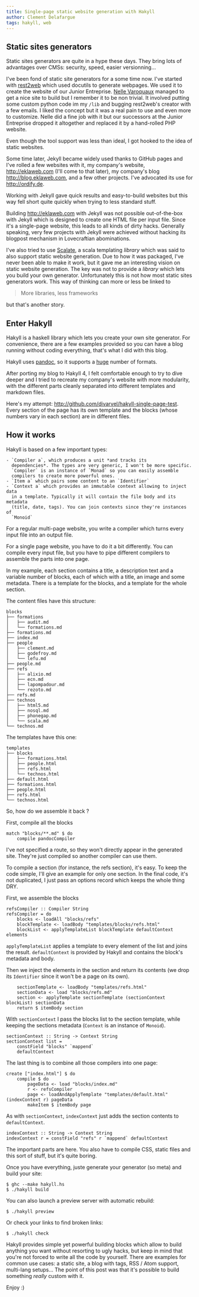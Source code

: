 ```yaml
---
title: Single-page static website generation with Hakyll
author: Clement Delafargue
tags: hakyll, web
---
```


## Static sites generators

Static sites generators are quite in a hype these days. They bring lots of
advantages over CMSs: security, speed, easier versionning…

I've been fond of static site generators for a some time now. I've started
with [rest2web](http://www.voidspace.org.uk/python/rest2web/) which used
docutils to generate webpages. We used it to create the website of our Junior
Entreprise. [Nelle Varoquaux]() managed to get a nice site to build but I
remember it to be non trivial. It involved putting some custom python code im
my `/lib` and bugging rest2web's creator with a few emails. I liked the
concept but it was a real pain to use and even more to customize. Nelle did a
fine job with it but our successors at the Junior Entreprise dropped it
altogether and replaced it by a hand-rolled PHP website.

Even though the tool support was less than ideal, I got hooked to the idea of
static websites.

Some time later, Jekyll became widely used thanks to GitHub pages and I've
rolled a few websites with it, my company's website, <http://eklaweb.com>
(I'll come to that later), my company's blog <http://blog.eklaweb.com>, and a
few other projects. I've advocated its use for <http://ordify.de>.

Working with Jekyll gave quick results and easy-to-build websites but this way
fell short quite quickly when trying to less standard stuff.

Building <http://eklaweb.com> with Jekyll was not possible out-of-the-box with
Jekyll which is designed to create one HTML file per input file. Since it's a
single-page website, this leads to all kinds of dirty hacks. Generally
speaking, very few projects with Jekyll were achieved without hacking its
blogpost mechanism in Lovecraftian abominations.

I've also tried to use [Scalate](), a scala templating *library* which was said
to also support static website generation. Due to how it was packaged, I've
never been able to make it work, but it gave me an interesting vision on
static website generation. The key was not to provide a *library* which lets
you build your own generator. Unfortunately this is not how most static sites
generators work. This way of thinking can more or less be linked to

>More libraries, less frameworks

but that's another story.

## Enter Hakyll

Hakyll is a haskell library which lets you create your own site generator. For
convenience, there are a few examples provided so you can have a blog running
without coding everything, that's what I did with this blog.

Hakyll uses [pandoc](http://johnmacfarlane.net/pandoc/), so it supports a
[huge](http://johnmacfarlane.net/pandoc/diagram.png) number of formats.

After porting my blog to Hakyll 4, I felt comfortable enough to try to dive
deeper and I tried to recreate my company's website with more modularity, with
the different parts cleanly separated into different templates and markdown
files.

Here's my attempt: <http://github.com/divarvel/hakyll-single-page-test>. Every
section of the page has its own template and the blocks (whose numbers vary in
each section) are in different files.

## How it works

Hakyll is based on a few important types:

    - `Compiler a`, which produces a unit *and tracks its
      dependencies*. The types are very generic, I won't be more specific.
      `Compiler` is an instance of `Monad` so you can easily assemble
      compilers to create more powerful ones.
    - `Item a` which pairs some content to an `Identifier`
    - `Context a` which provides an immutable context allowing to inject data
      in a template. Typically it will contain the file body and its metadata
      (title, date, tags). You can join contexts since they're instances of
      `Monoid`

For a regular multi-page website, you write a compiler which turns every input
file into an output file.

For a single page website, you have to do it a bit differently. You can
compile every input file, but you have to pipe different compilers to assemble
the parts into one page.

In my example, each section contains a title, a description text and a
variable number of blocks, each of which with a title, an image and some metadata.
There is a template for the blocks, and a template for the whole section.

The content files have this structure:

    blocks
    ├── formations
    │   ├── audit.md
    │   └── formations.md
    ├── formations.md
    ├── index.md
    ├── people
    │   ├── clement.md
    │   ├── godefroy.md
    │   └── lefu.md
    ├── people.md
    ├── refs
    │   ├── alixio.md
    │   ├── ecn.md
    │   ├── lapompadour.md
    │   └── rezoto.md
    ├── refs.md
    ├── technos
    │   ├── html5.md
    │   ├── nosql.md
    │   ├── phonegap.md
    │   └── scala.md
    └── technos.md

The templates have this one:

    templates
    ├── blocks
    │   ├── formations.html
    │   ├── people.html
    │   ├── refs.html
    │   └── technos.html
    ├── default.html
    ├── formations.html
    ├── people.html
    ├── refs.html
    └── technos.html

So, how do we assemble it back ?

First, compile all the blocks

    match "blocks/**.md" $ do
        compile pandocCompiler

I've not specified a route, so they won't directly appear in the generated
site. They're just compiled so another compiler can use them.

To compile a section (for instance, the refs section), it's easy.
To keep the code simple, I'll give an example for only one section. In the
final code, it's not duplicated, I just pass an options record which keeps the
whole thing DRY.

First, we assemble the blocks

    refsCompiler :: Compiler String
    refsCompiler = do
        blocks <- loadAll "blocks/refs"
        blockTemplate <- loadBody "templates/blocks/refs.html"
        blockList <- applyTemplateList blockTemplate defaultContext elements

`applyTemplateList` applies a template to every element of the list and joins
the result. `defaultContext` is provided by Hakyll and contains the block's
metadata and body.

Then we inject the elements in the section and return its contents (we drop
its `Identifier` since it won't be a page on its own).

        sectionTemplate <- loadBody "templates/refs.html"
        sectionData <- load "blocks/refs.md"
        section <- applyTemplate sectionTemplate (sectionContext blockList) sectionData
        return $ itemBody section

With `sectionContext` I pass the blocks list to the section template, while
keeping the sections metadata (`Context` is an instance of `Monoid`).

    sectionContext :: String -> Context String
    sectionContext list =
        constField "blocks" `mappend`
        defaultContext

The last thing is to combine all those compilers into one page:

    create ["index.html"] $ do
        compile $ do
            pageData <- load "blocks/index.md"
            r <- refsCompiler
            page <- loadAndApplyTemplate "templates/default.html" (indexContext r) pageData
            makeItem $ itemBody page

As with `sectionContext`, `indexContext` just adds the section contents to
`defaultContext`.

    indexContext :: String -> Context String
    indexContext r = constField "refs" r `mappend` defaultContext

The important parts are here. You also have to compile CSS, static files and
this sort of stuff, but it's quite boring.

Once you have everything, juste generate your generator (so meta) and build
your site:

    $ ghc --make hakyll.hs
    $ ./hakyll build

You can also launch a preview server with automatic rebuild:

    $ ./hakyll preview

Or check your links to find broken links:

    $ ./hakyll check

Hakyll provides simple yet powerful building blocks which allow to build
anything you want without resorting to ugly hacks, but keep in mind that
you're not forced to write all the code by yourself. There are examples for
common use cases: a static site, a blog with tags, RSS / Atom support,
multi-lang setups… The point of this post was that it's possible to build
something *really* custom with it.

Enjoy :)
